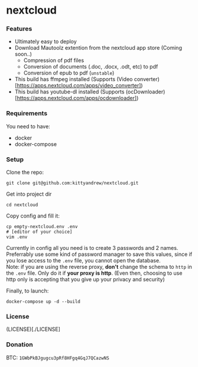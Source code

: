 # nextcloud
### Features
- Ultimately easy to deploy  
- Download Mautoolz extention from the nextcloud app store (Coming soon..)
    * Compression of pdf files
    * Conversion of documents (.doc, .docx, .odt, etc) to pdf
    * Conversion of epub to pdf (`unstable`)
- This build has ffmpeg installed (Supports (Video converter)[https://apps.nextcloud.com/apps/video_converter])
- This build has youtube-dl installed (Supports (ocDownloader)[https://apps.nextcloud.com/apps/ocdownloader])
  
### Requirements
You need to have:
  - docker
  - docker-compose

### Setup
Clone the repo:  
```shell
git clone git@github.com:kittyandrew/nextcloud.git
```
  
Get into project dir
```shell
cd nextcloud
```
  
Copy config and fill it:  
```shell
cp empty-nextcloud.env .env
# [editor of your choice]
vim .env
```
Currently in config all you need is to create 3 passwords and 2 names. Preferrably use some kind of password manager to save this values, since if you lose access to the `.env` file, you cannot open the database.  
Note: if you are using the reverse proxy, **don't** change the schema to `http` in the `.env` file. Only do it if **your proxy is http**. (Even then, choosing to use http only is accepting that you give up your privacy and security)  
  
Finally, to launch:
```shell
docker-compose up -d --build
```
  
### License
(LICENSE)[./LICENSE]  

### Donation
BTC: `1GWbPkBJgugcu3pRf8HFgq4GqJ7QCazwNS`
